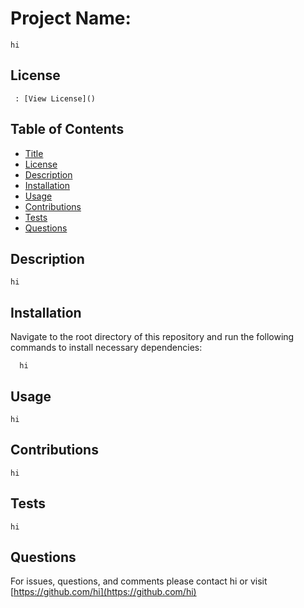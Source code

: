 
# Project Name:
  
    hi
  
## License
  
     : [View License]()
  
## Table of Contents
  
- [Title](#Project-Name)
- [License](#License)
- [Description](#Description)
- [Installation](#Installation)
- [Usage](#Usage)
- [Contributions](#Contributions)
- [Tests](#Tests)
- [Questions](#Questions)
  
## Description
  
    hi
  
## Installation
  
Navigate to the root directory of this repository and run the following commands to install necessary dependencies:
  
      hi
  
## Usage
  
    hi
  
## Contributions 
  
    hi
  
## Tests 
  
    hi
  
## Questions 
  
For issues, questions, and comments please contact hi or visit [https://github.com/hi](https://github.com/hi)